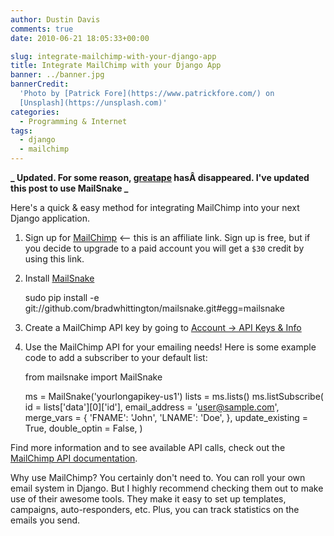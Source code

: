 ```yaml
---
author: Dustin Davis
comments: true
date: 2010-06-21 18:05:33+00:00

slug: integrate-mailchimp-with-your-django-app
title: Integrate MailChimp with your Django App
banner: ../banner.jpg
bannerCredit:
  'Photo by [Patrick Fore](https://www.patrickfore.com/) on
  [Unsplash](https://unsplash.com)'
categories:
  - Programming & Internet
tags:
  - django
  - mailchimp
---
```


**_ Updated. For some reason, [greatape](http://pypi.python.org/pypi/greatape/)
hasÂ disappeared. I've updated this post to use MailSnake _**

Here's a quick & easy method for integrating MailChimp into your next Django
application.

1. Sign up for [MailChimp](http://eepurl.com/yKuv) <-- this is an affiliate
   link. Sign up is free, but if you decide to upgrade to a paid account you
   will get a `$30` credit by using this link.

2. Install [MailSnake](https://github.com/themartorana/mailsnake)

   sudo pip install -e
   git://github.com/bradwhittington/mailsnake.git#egg=mailsnake

3. Create a MailChimp API key by going to
   [Account -> API Keys & Info](https://us1.admin.mailchimp.com/account/api/)

4. Use the MailChimp API for your emailing needs! Here is some example code to
   add a subscriber to your default list:

   from mailsnake import MailSnake

   ms = MailSnake('yourlongapikey-us1') lists = ms.lists() ms.listSubscribe( id
   = lists['data'][0]['id'], email_address = 'user@sample.com', merge_vars = {
   'FNAME': 'John', 'LNAME': 'Doe', }, update_existing = True, double_optin =
   False, )

Find more information and to see available API calls, check out the
[MailChimp API documentation](http://www.mailchimp.com/api/rtfm/).

Why use MailChimp? You certainly don't need to. You can roll your own email
system in Django. But I highly recommend checking them out to make use of their
awesome tools. They make it easy to set up templates, campaigns,
auto-responders, etc. Plus, you can track statistics on the emails you send.
